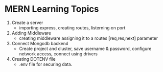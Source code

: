 # MERN Learning Topics
1. Create a server  
    * importing express, creating routes, listerning on port
2. Adding Middleware 
    * creating middleware assigning it to a routes [req,res,next] parameter
3. Connect Mongodb backend 
    * Create project and cluster, save username & password, configure network access, connect using drivers
4. Creating DOTENV file 
    * .env file for securing data. 

